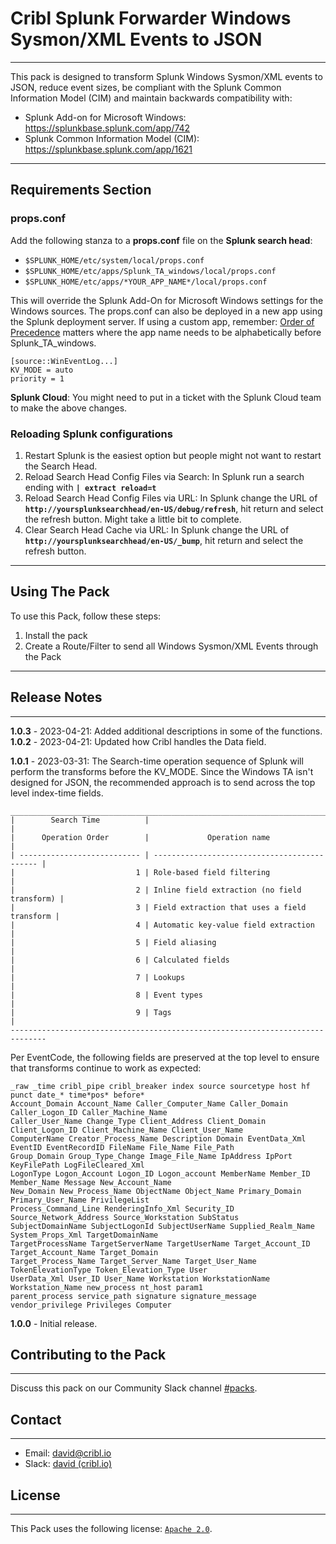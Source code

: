 # **Cribl Splunk Forwarder Windows Sysmon/XML Events to JSON**
----

This pack is designed to transform Splunk Windows Sysmon/XML events to JSON, reduce event sizes, be compliant with the Splunk Common Information Model (CIM) and maintain backwards compatibility with:

* Splunk Add-on for Microsoft Windows: https://splunkbase.splunk.com/app/742
* Splunk Common Information Model (CIM): https://splunkbase.splunk.com/app/1621

---
## **Requirements Section**

### **props.conf**

Add the following stanza to a **props.conf** file on the **Splunk search head**:

* `$SPLUNK_HOME/etc/system/local/props.conf`
* `$SPLUNK_HOME/etc/apps/Splunk_TA_windows/local/props.conf`
* `$SPLUNK_HOME/etc/apps/*YOUR_APP_NAME*/local/props.conf`

This will override the Splunk Add-On for Microsoft Windows settings for the Windows sources.  The props.conf can also be deployed in a new app using the Splunk deployment server.  If using a custom app, remember: [Order of Precedence](https://docs.splunk.com/Documentation/Splunk/9.0.4/Admin/Wheretofindtheconfigurationfiles) matters where the app name needs to be alphabetically before Splunk_TA_windows.



```
[source::WinEventLog...]
KV_MODE = auto
priority = 1
```
**Splunk Cloud**:  You might need to put in a ticket with the Splunk Cloud team to make the above changes.


### **Reloading Splunk configurations**
1. Restart Splunk is the easiest option but people might not want to restart the Search Head.
1. Reload Search Head Config Files via Search: In Splunk run a search ending with **`| extract reload=t`**
1. Reload Search Head Config Files via URL: In Splunk change the URL of **`http://yoursplunksearchhead/en-US/debug/refresh`**, hit return and select the refresh button. Might take a little bit to complete.
1. Clear Search Head Cache via URL: In Splunk change the URL of **`http://yoursplunksearchhead/en-US/_bump`**, hit return and select the refresh button.

---
## **Using The Pack**
To use this Pack, follow these steps:

1. Install the pack
2. Create a Route/Filter to send all Windows Sysmon/XML Events through the Pack

---
## **Release Notes**
---
**1.0.3** - 2023-04-21: Added additional descriptions in some of the functions.
**1.0.2** - 2023-04-21: Updated how Cribl handles the Data field.

**1.0.1** - 2023-03-31: The Search-time operation sequence of Splunk will perform the transforms before the KV_MODE.  Since the Windows TA isn't designed for JSON, the recommended approach is to send across the top level index-time fields.

```
______________________________________________________________________________
|        Search Time          |                                              |
|      Operation Order        |             Operation name                   |            
| --------------------------- | -------------------------------------------- |
|                           1 | Role-based field filtering                   |
|                           2 | Inline field extraction (no field transform) |
|                           3 | Field extraction that uses a field transform |
|                           4 | Automatic key-value field extraction         |
|                           5 | Field aliasing                               |
|                           6 | Calculated fields                            |
|                           7 | Lookups                                      |
|                           8 | Event types                                  |
|                           9 | Tags                                         |
------------------------------------------------------------------------------
```
Per EventCode, the following fields are preserved at the top level to ensure that transforms continue to work as expected:
```
_raw _time cribl_pipe cribl_breaker index source sourcetype host hf punct date_* time*pos* before*
Account_Domain Account_Name Caller_Computer_Name Caller_Domain Caller_Logon_ID Caller_Machine_Name
Caller_User_Name Change_Type Client_Address Client_Domain Client_Logon_ID Client_Machine_Name Client_User_Name
ComputerName Creator_Process_Name Description Domain EventData_Xml EventID EventRecordID FileName File_Name File_Path
Group_Domain Group_Type_Change Image_File_Name IpAddress IpPort KeyFilePath LogFileCleared_Xml
LogonType Logon_Account Logon_ID Logon_account MemberName Member_ID Member_Name Message New_Account_Name
New_Domain New_Process_Name ObjectName Object_Name Primary_Domain Primary_User_Name PrivilegeList
Process_Command_Line RenderingInfo_Xml Security_ID Source_Network_Address Source_Workstation SubStatus
SubjectDomainName SubjectLogonId SubjectUserName Supplied_Realm_Name System_Props_Xml TargetDomainName
TargetProcessName TargetServerName TargetUserName Target_Account_ID Target_Account_Name Target_Domain
Target_Process_Name Target_Server_Name Target_User_Name TokenElevationType Token_Elevation_Type User
UserData_Xml User_ID User_Name Workstation WorkstationName Workstation_Name new_process nt_host param1
parent_process service_path signature signature_message vendor_privilege Privileges Computer
```

**1.0.0** - Initial release.

## **Contributing to the Pack**
---
Discuss this pack on our Community Slack channel [#packs](https://cribl-community.slack.com/archives/C021UP7ETM3).

## **Contact**
---
* Email: <david@cribl.io>
* Slack: [david (cribl.io)](https://cribl-community.slack.com/team/U01C35EMQ01)

## **License**
---
This Pack uses the following license: [`Apache 2.0`](https://github.com/criblio/appscope/blob/master/LICENSE).
